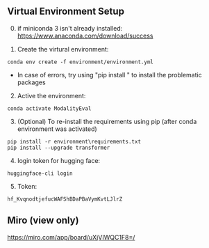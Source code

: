## Virtual Environment Setup

0. if miniconda 3 isn't already installed:
   https://www.anaconda.com/download/success

1. Create the virtural environment:

```
conda env create -f environment/environment.yml
```
- In case of errors, try using "pip install <package-name>" to install the problematic packages


2. Active the environment:

```
conda activate ModalityEval
```

3. (Optional) To re-install the requirements using pip 
(after conda environment was activated)
```
pip install -r environment\requirements.txt
pip install --upgrade transformer

```

4. login token for hugging face:
```
huggingface-cli login
```
5. Token: 
```
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
```

## Miro (view only)
https://miro.com/app/board/uXjVIWQC1F8=/